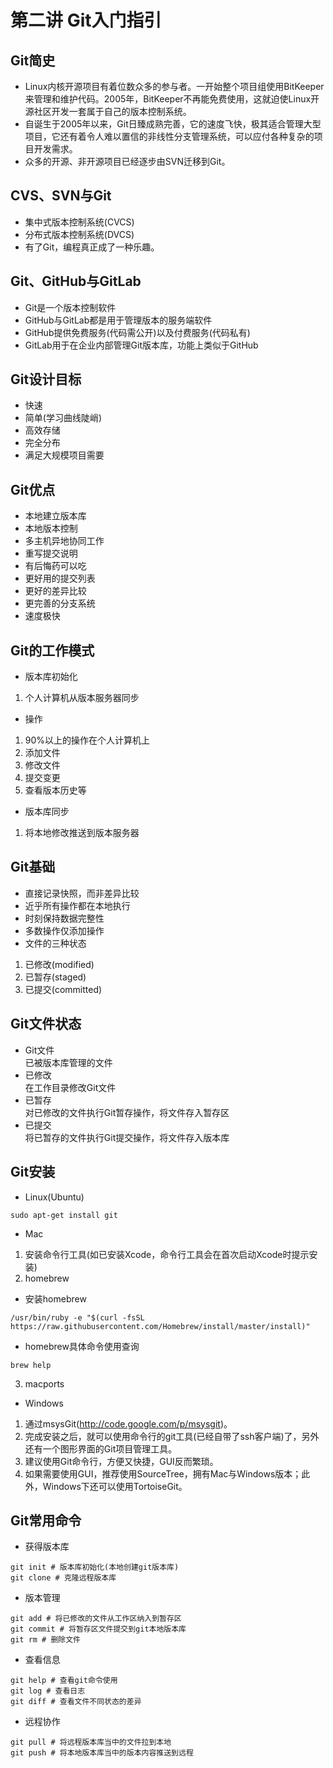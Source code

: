 # 第二讲  Git入门指引
## Git简史
- Linux内核开源项目有着位数众多的参与者。一开始整个项目组使用BitKeeper来管理和维护代码。2005年，BitKeeper不再能免费使用，这就迫使Linux开源社区开发一套属于自己的版本控制系统。
- 自诞生于2005年以来，Git日臻成熟完善，它的速度飞快，极其适合管理大型项目，它还有着令人难以置信的非线性分支管理系统，可以应付各种复杂的项目开发需求。
- 众多的开源、非开源项目已经逐步由SVN迁移到Git。

## CVS、SVN与Git
-  集中式版本控制系统(CVCS)
-  分布式版本控制系统(DVCS)
- 有了Git，编程真正成了一种乐趣。

## Git、GitHub与GitLab
- Git是一个版本控制软件
- GitHub与GitLab都是用于管理版本的服务端软件
- GitHub提供免费服务(代码需公开)以及付费服务(代码私有)
- GitLab用于在企业内部管理Git版本库，功能上类似于GitHub

## Git设计目标
- 快速
- 简单(学习曲线陡峭)
- 高效存储
- 完全分布
- 满足大规模项目需要

## Git优点
- 本地建立版本库
- 本地版本控制
- 多主机异地协同工作
- 重写提交说明
- 有后悔药可以吃
- 更好用的提交列表
- 更好的差异比较
- 更完善的分支系统
- 速度极快


## Git的工作模式
- 版本库初始化   
1. 个人计算机从版本服务器同步
- 操作  
1. 90%以上的操作在个人计算机上  
2. 添加文件  
3. 修改文件  
4. 提交变更  
5. 查看版本历史等  
- 版本库同步  
1. 将本地修改推送到版本服务器

## Git基础
- 直接记录快照，而非差异比较
- 近乎所有操作都在本地执行
- 时刻保持数据完整性
- 多数操作仅添加操作
- 文件的三种状态  
1. 已修改(modified)  
2. 已暂存(staged)  
3. 已提交(committed)  

## Git文件状态
- Git文件  
已被版本库管理的文件
- 已修改  
在工作目录修改Git文件
- 已暂存  
对已修改的文件执行Git暂存操作，将文件存入暂存区
- 已提交  
将已暂存的文件执行Git提交操作，将文件存入版本库

## Git安装
- Linux(Ubuntu)
```
sudo apt-get install git
```
- Mac  
1. 安装命令行工具(如已安装Xcode，命令行工具会在首次启动Xcode时提示安装)  
2. homebrew
- 安装homebrew
```
/usr/bin/ruby -e "$(curl -fsSL https://raw.githubusercontent.com/Homebrew/install/master/install)"
```
- homebrew具体命令使用查询
```
brew help
```
3. macports
- Windows  
1. 通过msysGit(http://code.google.com/p/msysgit)。  
2. 完成安装之后，就可以使用命令行的git工具(已经自带了ssh客户端)了，另外还有一个图形界面的Git项目管理工具。  
3. 建议使用Git命令行，方便又快捷，GUI反而繁琐。  
4. 如果需要使用GUI，推荐使用SourceTree，拥有Mac与Windows版本；此外，Windows下还可以使用TortoiseGit。


## Git常用命令
- 获得版本库
```
git init # 版本库初始化(本地创建git版本库)
git clone # 克隆远程版本库
```
- 版本管理
```
git add # 将已修改的文件从工作区纳入到暂存区
git commit # 将暂存区文件提交到git本地版本库
git rm # 删除文件
```
- 查看信息
```
git help # 查看git命令使用
git log # 查看日志
git diff # 查看文件不同状态的差异
```
- 远程协作
```
git pull # 将远程版本库当中的文件拉到本地
git push # 将本地版本库当中的版本内容推送到远程
```

